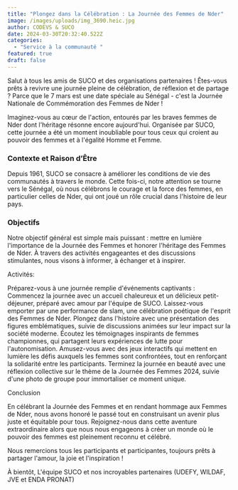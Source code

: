 ```yaml
---
title: "Plongez dans la Célébration : La Journée des Femmes de Nder"
image: /images/uploads/img_3690.heic.jpg
author: CODEVS & SUCO
date: 2024-03-30T20:32:40.522Z
categories:
  - "Service à la communauté "
featured: true
draft: false
---
```

Salut à tous les amis de SUCO et des organisations partenaires ! Êtes-vous prêts à revivre une journée pleine de célébration, de réflexion et de partage ? Parce que le 7 mars est une date spéciale au Sénégal - c'est la Journée Nationale de Commémoration des Femmes de Nder !

Imaginez-vous au cœur de l'action, entourés par les braves femmes de Nder dont l'héritage résonne encore aujourd'hui. Organisée par SUCO, cette journée a été un moment inoubliable pour tous ceux qui croient au pouvoir des femmes et à l'égalité Homme et Femme.

### Contexte et Raison d’Être

Depuis 1961, SUCO se consacre à améliorer les conditions de vie des communautés à travers le monde. Cette fois-ci, notre attention se tourne vers le Sénégal, où nous célébrons le courage et la force des femmes, en particulier celles de Nder, qui ont joué un rôle crucial dans l'histoire de leur pays.

### Objectifs

Notre objectif général est simple mais puissant : mettre en lumière l'importance de la Journée des Femmes et honorer l'héritage des Femmes de Nder. À travers des activités engageantes et des discussions stimulantes, nous visons à informer, à échanger et à inspirer.

Activités:

Préparez-vous à une journée remplie d'événements captivants :
Commencez la journée avec un accueil chaleureux et un délicieux petit-déjeuner, préparé avec amour par l'équipe de SUCO.
Laissez-vous emporter par une performance de slam, une célébration poétique de l'esprit des Femmes de Nder.
Plongez dans l'histoire avec une présentation des figures emblématiques, suivie de discussions animées sur leur impact sur la société moderne.
Écoutez les témoignages inspirants de femmes championnes, qui partagent leurs expériences de lutte pour l'autonomisation.
Amusez-vous avec des jeux interactifs qui mettent en lumière les défis auxquels les femmes sont confrontées, tout en renforçant la solidarité entre les participants.
Terminez la journée en beauté avec une réflexion collective sur le thème de la Journée des Femmes 2024, suivie d'une photo de groupe pour immortaliser ce moment unique.

Conclusion

En célébrant la Journée des Femmes et en rendant hommage aux Femmes de Nder, nous avons honoré le passé tout en construisant un avenir plus juste et équitable pour tous. Rejoignez-nous dans cette aventure extraordinaire alors que nous nous engageons à créer un monde où le pouvoir des femmes est pleinement reconnu et célébré.

Nous remercions tous les participants et participantes, toujours prêts à partager l'amour, la joie et l'inspiration !

À bientôt,
L'équipe SUCO et nos incroyables partenaires (UDEFY, WILDAF, JVE et ENDA PRONAT)
